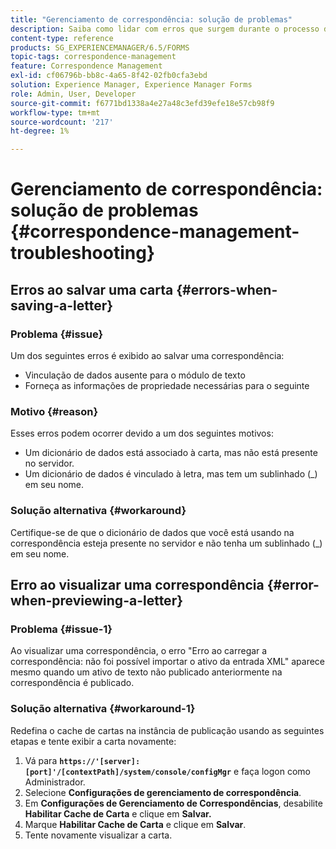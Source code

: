 ```yaml
---
title: "Gerenciamento de correspondência: solução de problemas"
description: Saiba como lidar com erros que surgem durante o processo de salvar uma correspondência em um ambiente do AEM Forms.
content-type: reference
products: SG_EXPERIENCEMANAGER/6.5/FORMS
topic-tags: correspondence-management
feature: Correspondence Management
exl-id: cf06796b-bb8c-4a65-8f42-02fb0cfa3ebd
solution: Experience Manager, Experience Manager Forms
role: Admin, User, Developer
source-git-commit: f6771bd1338a4e27a48c3efd39efe18e57cb98f9
workflow-type: tm+mt
source-wordcount: '217'
ht-degree: 1%

---
```


# Gerenciamento de correspondência: solução de problemas {#correspondence-management-troubleshooting}

## Erros ao salvar uma carta {#errors-when-saving-a-letter}

### Problema {#issue}

Um dos seguintes erros é exibido ao salvar uma correspondência:

* Vinculação de dados ausente para o módulo de texto
* Forneça as informações de propriedade necessárias para o seguinte

### Motivo {#reason}

Esses erros podem ocorrer devido a um dos seguintes motivos:

* Um dicionário de dados está associado à carta, mas não está presente no servidor.
* Um dicionário de dados é vinculado à letra, mas tem um sublinhado (_) em seu nome.

### Solução alternativa {#workaround}

Certifique-se de que o dicionário de dados que você está usando na correspondência esteja presente no servidor e não tenha um sublinhado (_) em seu nome.

## Erro ao visualizar uma correspondência {#error-when-previewing-a-letter}

### Problema {#issue-1}

Ao visualizar uma correspondência, o erro &quot;Erro ao carregar a correspondência: não foi possível importar o ativo da entrada XML&quot; aparece mesmo quando um ativo de texto não publicado anteriormente na correspondência é publicado.

### Solução alternativa {#workaround-1}

Redefina o cache de cartas na instância de publicação usando as seguintes etapas e tente exibir a carta novamente:

1. Vá para **`https://'[server]:[port]'/[contextPath]/system/console/configMgr`** e faça logon como Administrador.
1. Selecione **Configurações de gerenciamento de correspondência**.
1. Em **Configurações de Gerenciamento de Correspondências**, desabilite **Habilitar Cache de Carta** e clique em **Salvar.**
1. Marque **Habilitar Cache de Carta** e clique em **Salvar**.
1. Tente novamente visualizar a carta.
